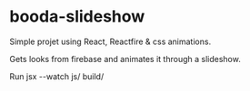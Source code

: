 # booda-slideshow

Simple projet using React, Reactfire & css animations.

Gets looks from firebase and animates it through a slideshow.

Run jsx --watch js/ build/
